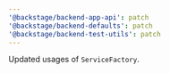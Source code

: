 ```yaml
---
'@backstage/backend-app-api': patch
'@backstage/backend-defaults': patch
'@backstage/backend-test-utils': patch
---
```


Updated usages of `ServiceFactory`.
